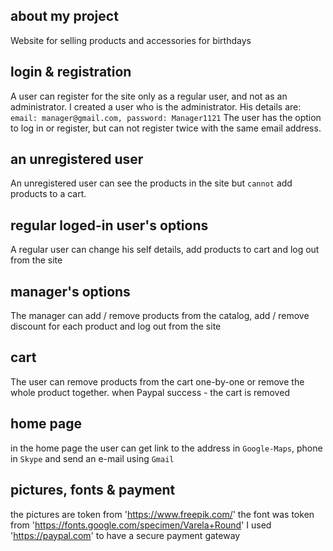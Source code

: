 ## about my project
Website for selling products and accessories for birthdays

## login & registration
A user can register for the site only as a regular user, and not as an administrator.
I created a user who is the administrator.
His details are: `email: manager@gmail.com, password: Manager1121`
The user has the option to log in or register, but can not register twice with the same email address.

## an unregistered user
An unregistered user can see the products in the site but `cannot` add products to a cart.

## regular loged-in user's options
A regular user can change his self details, add products to cart and log out from the site

## manager's options
The manager can add / remove products from the catalog, add / remove discount for each product and log out from the site

## cart
The user can remove products from the cart one-by-one or remove the whole product together.
when Paypal success - the cart is removed

## home page
in the home page the user can get link to the address in `Google-Maps`, phone in `Skype` and send an e-mail using `Gmail`

## pictures, fonts & payment
the pictures are token from 'https://www.freepik.com/'
the font was token from 'https://fonts.google.com/specimen/Varela+Round'
I used 'https://paypal.com' to have a secure payment gateway